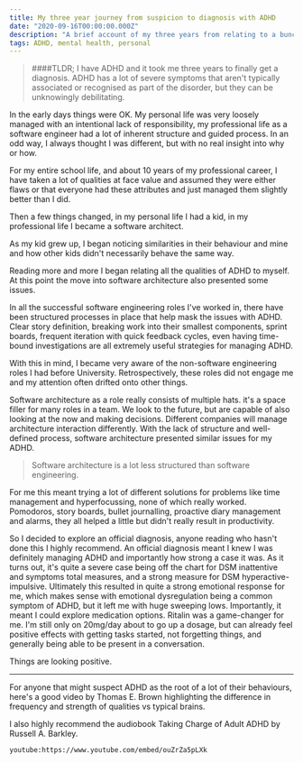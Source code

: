 ```yaml
---
title: My three year journey from suspicion to diagnosis with ADHD
date: "2020-09-16T00:00:00.000Z"
description: "A brief account of my three years from relating to a bunch of ADHD qualities and getting an official diagnosis"
tags: ADHD, mental health, personal
---
```


>####TLDR;
> I have ADHD and it took me three years to finally get a diagnosis. ADHD has a lot of severe symptoms that aren't typically associated or recognised as part of the disorder, but they can be unknowingly debilitating.

In the early days things were OK. My personal life was very loosely managed with an intentional lack of responsibility, my professional life as a software engineer had a lot of inherent structure and guided process. In an odd way, I always thought I was different, but with no real insight into why or how.

For my entire school life, and about 10 years of my professional career, I have taken a lot of qualities at face value and assumed they were either flaws or that everyone had these attributes and just managed them slightly better than I did.

Then a few things changed, in my personal life I had a kid, in my professional life I became a software architect.

As my kid grew up, I began noticing similarities in their behaviour and mine and how other kids didn't necessarily behave the same way.

Reading more and more I began relating all the qualities of ADHD to myself. At this point the move into software architecture also presented some issues.

In all the successful software engineering roles I've worked in, there have been structured processes in place that help mask the issues with ADHD. Clear story definition, breaking work into their smallest components, sprint boards, frequent iteration with quick feedback cycles, even having time-bound investigations are all extremely useful strategies for managing ADHD.

With this in mind, I became very aware of the non-software engineering roles I had before University. Retrospectively, these roles did not engage me and my attention often drifted onto other things.

Software architecture as a role really consists of multiple hats. it's a space filler for many roles in a team. We look to the future, but are capable of also looking at the now and making decisions. Different companies will manage architecture interaction differently. With the lack of structure and well-defined process, software architecture presented similar issues for my ADHD.

>Software architecture is a lot less structured than software engineering.

For me this meant trying a lot of different solutions for problems like time management and hyperfocussing, none of which really worked. Pomodoros, story boards, bullet journalling, proactive diary management and alarms, they all helped a little but didn't really result in productivity.

So I decided to explore an official diagnosis, anyone reading who hasn't done this I highly recommend. An official diagnosis meant I knew I was definitely managing ADHD and importantly how strong a case it was. As it turns out, it's quite a severe case being off the chart for DSM inattentive and symptoms total measures, and a strong measure for DSM hyperactive-impulsive. Ultimately this resulted in quite a strong emotional response for me, which makes sense with emotional dysregulation being a common symptom of ADHD, but it left me with huge sweeping lows. Importantly, it meant I could explore medication options. Ritalin was a game-changer for me. I'm still only on 20mg/day about to go up a dosage, but can already feel positive effects with getting tasks started, not forgetting things, and generally being able to be present in a conversation.

Things are looking positive.

---

For anyone that might suspect ADHD as the root of a lot of their behaviours, here's a good video by Thomas E. Brown highlighting the difference in frequency and strength of qualities vs typical brains.

I also highly recommend the audiobook Taking Charge of Adult ADHD by Russell A. Barkley.

`youtube:https://www.youtube.com/embed/ouZrZa5pLXk`